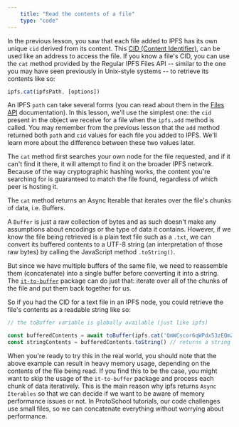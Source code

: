 ```yaml
---
    title: "Read the contents of a file"
    type: "code"
---
```


In the previous lesson, you saw that each file added to IPFS has its own unique `cid` derived from its content. This [CID (Content Identifier)](https://proto.school/#/data-structures/04), can be used like an address to access the file. If you know a file's CID, you can use the `cat` method provided by the Regular IPFS Files API -- similar to the one you may have seen previously in Unix-style systems -- to retrieve its contents like so:

```javascript
ipfs.cat(ipfsPath, [options])
```

An IPFS `path` can take several forms (you can read about them in the [Files API](https://github.com/ipfs/interface-js-ipfs-core/blob/master/SPEC/FILES.md#cat) documentation). In this lesson, we'll use the simplest one: the `cid` present in the object we receive for a file when the `ipfs.add` method is called. You may remember from the previous lesson that the `add` method returned both `path` and `cid` values for each file you added to IPFS. We'll learn more about the difference between these two values later.

The `cat` method first searches your own node for the file requested, and if it can't find it there, it will attempt to find it on the broader IPFS network. Because of the way cryptographic hashing works, the content you're searching for is guaranteed to match the file found, regardless of which peer is hosting it.

The `cat` method returns an Async Iterable that iterates over the file's chunks of data, i.e. Buffers.

A `Buffer` is just a raw collection of bytes and as such doesn't make any assumptions about encodings or the type of data it contains. However, if we know the file being retrieved is a plain text file such as a `.txt`, we can convert its buffered contents to a UTF-8 string (an interpretation of those raw bytes) by calling the JavaScript method `.toString()`.

But since we have multiple buffers of the same file, we need to reassemble them (concatenate) into a single buffer before converting it into a string. The [`it-to-buffer`](https://www.npmjs.com/package/it-to-buffer) package can do just that: iterate over all of the chunks of the file and put them back together for us.

So if you had the CID for a text file in an IPFS node, you could retrieve the file's contents as a readable string like so:

```javascript
// the toBuffer variable is globally available (just like ipfs)

const bufferedContents = await toBuffer(ipfs.cat('QmWCscor6qWPdx53zEQmZvQvuWQYxx1ARRCXwYVE4s9wzJ')) // returns a Buffer
const stringContents = bufferedContents.toString() // returns a string
```

When you're ready to try this in the real world, you should note that the above example can result in heavy memory usage, depending on the contents of the file being read. If you find this to be the case, you might want to skip the usage of the `it-to-buffer` package and process each chunk of data iteratively.
This is the main reason why ipfs returns `Async Iterables` so that we can decide if we want to be aware of memory performance issues or not.
In ProtoSchool tutorials, our code challenges use small files, so we can concatenate everything without worrying about performance.
